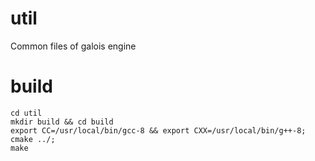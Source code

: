 # util
Common files of galois engine

# build 

```
cd util
mkdir build && cd build
export CC=/usr/local/bin/gcc-8 && export CXX=/usr/local/bin/g++-8; cmake ../; 
make
```
 

